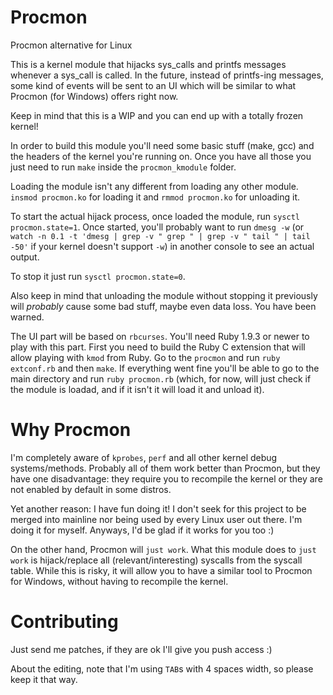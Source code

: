 Procmon
=======

Procmon alternative for Linux


This is a kernel module that hijacks sys_calls and printfs messages whenever a sys_call is called.
In the future, instead of printfs-ing messages, some kind of events will be sent to an UI which will
be similar to what Procmon (for Windows) offers right now.

Keep in mind that this is a WIP and you can end up with a totally frozen kernel!


In order to build this module you'll need some basic stuff (make, gcc) and the headers of the kernel 
you're running on.
Once you have all those you just need to run ```make``` inside the ```procmon_kmodule``` folder.

Loading the module isn't any different from loading any other module. ```insmod procmon.ko``` for 
loading it and ```rmmod procmon.ko``` for unloading it.

To start the actual hijack process, once loaded the module, run ```sysctl procmon.state=1```.
Once started, you'll probably want to run ```dmesg -w``` (or ```watch -n 0.1 -t 'dmesg | grep -v " grep " | grep -v " tail " | tail -50'``` if your kernel doesn't support ```-w```)
in another console to see an actual output.

To stop it just run ```sysctl procmon.state=0```.

Also keep in mind that unloading the module without stopping it previously will *probably* cause
some bad stuff, maybe even data loss. You have been warned.

The UI part will be based on ```rbcurses```. You'll need Ruby 1.9.3 or newer to play with this part.
First you need to build the Ruby C extension that will allow playing with ```kmod``` from Ruby. Go to the
```procmon``` and run ```ruby extconf.rb``` and then ```make```. If everything went fine you'll be able to
go to the main directory and run ```ruby procmon.rb``` (which, for now, will just check if the module is loadad,
and if it isn't it will load it and unload it).

Why Procmon
=======

I'm completely aware of ```kprobes```, ```perf``` and all other kernel debug systems/methods. Probably all of them work better than Procmon, but they have one disadvantage: they require you to recompile the kernel or they are not enabled by default in some distros.

Yet another reason: I have fun doing it! I don't seek for this project to be merged into mainline nor being used by every Linux user out there. I'm doing it for myself. Anyways, I'd be glad if it works for you too :)

On the other hand, Procmon will ```just work```.
What this module does to ```just work``` is hijack/replace all (relevant/interesting) syscalls from the syscall table. While this is risky, it will allow you to have a similar tool to Procmon for Windows, without having to recompile the kernel.

Contributing
=======

Just send me patches, if they are ok I'll give you push access :)

About the editing, note that I'm using ```TAB```s with 4 spaces width, so please keep it that way.